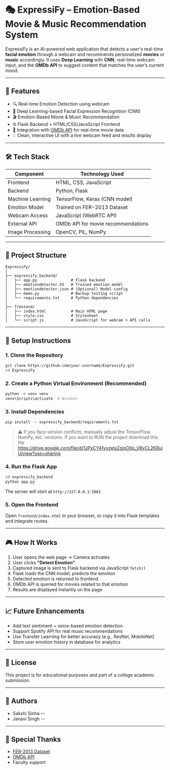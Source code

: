 # 🎭 ExpressiFy – Emotion-Based Movie & Music Recommendation System

ExpressiFy is an AI-powered web application that detects a user's real-time **facial emotion** through a webcam and recommends personalized **movies** or **music** accordingly. It uses **Deep Learning** with **CNN**, real-time webcam input, and the **OMDb API** to suggest content that matches the user’s current mood.

---

## 📸 Features

- 🔍 Real-time Emotion Detection using webcam
- 🧠 Deep Learning-based Facial Expression Recognition (CNN)
- 🎬 Emotion-Based Movie & Music Recommendation
- 🌐 Flask Backend + HTML/CSS/JavaScript Frontend
- 🧩 Integration with [OMDb API](https://www.omdbapi.com/) for real-time movie data
- 💡 Clean, interactive UI with a live webcam feed and results display

---

## 🛠️ Tech Stack

| Component      | Technology Used                  |
|----------------|----------------------------------|
| Frontend       | HTML, CSS, JavaScript            |
| Backend        | Python, Flask                    |
| Machine Learning | TensorFlow, Keras (CNN model)  |
| Emotion Model  | Trained on FER-2013 Dataset      |
| Webcam Access  | JavaScript (WebRTC API)          |
| External API   | OMDb API for movie recommendations |
| Image Processing | OpenCV, PIL, NumPy             |

---

## 📂 Project Structure

```
ExpressiFy/
│
├── expressify_backend/
│   ├── app.py               # Flask backend
│   ├── emotiondetector.h5   # Trained emotion model
│   ├── emotiondetector.json # (Optional) Model config
│   ├── demo.py              # Backup testing script
│   └── requirements.txt     # Python dependencies
│
├── frontend/
│   ├── index.html           # Main HTML page
│   ├── style.css            # Stylesheet
│   └── script.js            # JavaScript for webcam + API calls
```

---

## 🚀 Setup Instructions

### 1. Clone the Repository
```bash
git clone https://github.com/your-username/ExpressiFy.git
cd ExpressiFy
```

### 2. Create a Python Virtual Environment (Recommended)
```bash
python -m venv venv
venv\Scripts\activate  # Windows
```

### 3. Install Dependencies
```bash
pip install -r expressify_backend/requirements.txt
```

> ⚠️ If you face version conflicts, manually adjust the TensorFlow, NumPy, etc. versions.
> If you want to RUN the project download this file
https://drive.google.com/file/d/1JPxCY41yyzeIxZgisOXp_V8vCL2KRujU/view?usp=sharing
### 4. Run the Flask App
```bash
cd expressify_backend
python app.py
```

The server will start at `http://127.0.0.1:5001`

### 5. Open the Frontend
Open `frontend/index.html` in your browser, or copy it into Flask templates and integrate routes.

---

## 🎮 How It Works

1. User opens the web page → Camera activates
2. User clicks **"Detect Emotion"**
3. Captured image is sent to Flask backend via JavaScript `fetch()`
4. Flask loads the CNN model, predicts the emotion
5. Detected emotion is returned to frontend
6. OMDb API is queried for movies related to that emotion
7. Results are displayed instantly on the page

---

## 📈 Future Enhancements

- Add text sentiment + voice-based emotion detection
- Support Spotify API for real music recommendations
- Use Transfer Learning for better accuracy (e.g., ResNet, MobileNet)
- Store user emotion history in database for analytics

---

## 📄 License

This project is for educational purposes and part of a college academic submission.

---

## 👥 Authors

- Sakshi Sinha –-
- Janavi Singh -- 

---

## 🙌 Special Thanks

- [FER-2013 Dataset](https://www.kaggle.com/datasets/msambare/fer2013)
- [OMDb API](https://www.omdbapi.com/)
- Faculty support

```
